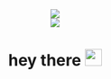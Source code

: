 


<div id="header" align="center">
  <img widht="50"src="https://media.giphy.com/media/qb1eHxhUHLdsc/giphy-downsized-large.gif"/>
</div>

<div id="badges" align="center">
  <a href="https://t.me/IluF1g">
    <img src="https://img.shields.io/badge/Telegram-blue?style=for-the-badge&logo=telegram&logoColor=white"/>
  </a>
</div>

<h1 align="center">
  hey there
  <img src="https://media.giphy.com/media/hvRJCLFzcasrR4ia7z/giphy.gif" width="30px"/>
</h1>

